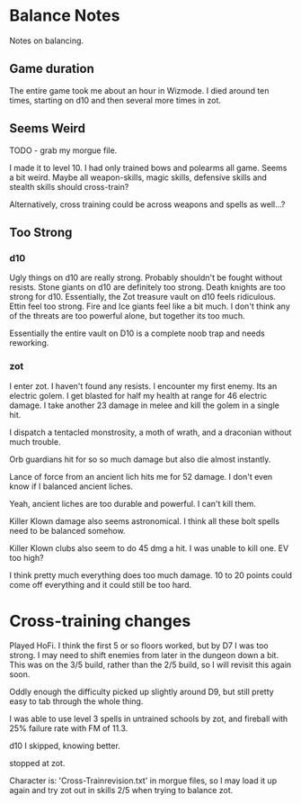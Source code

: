 # Balance Notes

Notes on balancing.

## Game duration

The entire game took me about an hour in Wizmode. I died around ten times, starting on d10 and then several more times in zot.

## Seems Weird

TODO - grab my morgue file.

I made it to level 10. I had only trained bows and polearms all game. Seems a bit weird. Maybe all weapon-skills, magic skills, defensive skills and stealth skills should cross-train?

Alternatively, cross training could be across weapons and spells as well...?

## Too Strong

### d10

Ugly things on d10 are really strong. Probably shouldn't be fought without resists.
Stone giants on d10 are definitely too strong.
Death knights are too strong for d10.
Essentially, the Zot treasure vault on d10 feels ridiculous.
Ettin feel too strong.
Fire and Ice giants feel like a bit much.
I don't think any of the threats are too powerful alone, but together its too much.

Essentially the entire vault on D10 is a complete noob trap and needs reworking.

### zot

I enter zot. I haven't found any resists. I encounter my first enemy. Its an electric golem. I get blasted for half my health at range for 46 electric damage. I take another 23 damage in melee and kill the golem in a single hit.

I dispatch a tentacled monstrosity, a moth of wrath, and a draconian without much trouble.

Orb guardians hit for so so much damage but also die almost instantly.

Lance of force from an ancient lich hits me for 52 damage. I don't even know if I balanced ancient liches.

Yeah, ancient liches are too durable and powerful. I can't kill them.

Killer Klown damage also seems astronomical. I think all these bolt spells need to be balanced somehow.

Killer Klown clubs also seem to do 45 dmg a hit. I was unable to kill one. EV too high?

I think pretty much everything does too much damage. 10 to 20 points could come off everything and it could still be too hard.

# Cross-training changes

Played HoFi. I think the first 5 or so floors worked, but by D7 I was too strong. I may need to shift enemies from 
later in the dungeon down a bit. This was on the 3/5 build, rather than the 2/5 build, so I will revisit this again
soon.

Oddly enough the difficulty picked up slightly around D9, but still pretty easy to tab through the whole thing.

I was able to use level 3 spells in untrained schools by zot, and fireball with 25% failure rate with FM of 11.3.

d10 I skipped, knowing better.

stopped at zot.

Character is: 'Cross-Trainrevision.txt' in morgue files, so I may load it up again and try zot out in skills 2/5 when
trying to balance zot.
